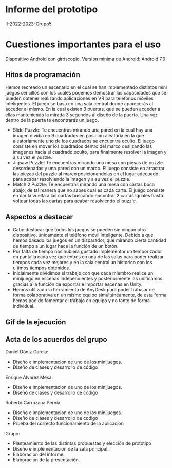 # Informe del prototipo
II-2022-2023-Grupo5

# Cuestiones importantes para el uso
Dispositivo Android con giróscopio.
Version mínima de Android: Android 7.0

## Hitos de programación
Hemos recreado un escenario en el cual se han implementado distintos mini juegos sencillos con los cuales podemos demostrar las capacidades que se pueden obtener realizando aplicaciones en VR para teléfonos móviles inteligentes.
El juego se basa en una sala central donde aparecerás al acceder al mismo. En la cual existen 3 puertas, que se pueden acceder a ellas manteniendo la mirada 3 segundos al diseño de la puerta.
Una vez dentro de la puerta te encontrarás un juego.
- Slide Puzzle: Te encuentras mirando una pared en la cual hay una imagen dividia en 9 cuadrados en posición aleatoria en la que aleatoriamente uno de los cuadrados se encuentra oculto. El juego consiste en mover los cuadrados dentro del marco deslizando las imagenes hacia el cuadrado oculto, para finalmente resolver la imagen y a su vez el puzzle.
- Jigsaw Puzzle: Te encuentras mirando una mesa con piesas de puzzle desordenadas y una pared con un marco. El juego consiste en arrastrar las piezas del puzzle al marco posicionandolas en el lugar adecuado para acabar resolviendo la imagen y a su vez el puzzle.
- Match 2 Puzzle: Te encuentras mirando una mesa con cartas boca abajo, de tal manera que no sabes cual es cada carta. El juego consiste en dar la vuelta a las cartas buscando encontrar 2 cartas iguales hasta voltear todas las cartas para acabar resolviendo el puzzle.

## Aspectos a destacar
- Cabe destacar que todos los juegos se pueden sin ningún otro dispositivo, únicamente el teléfono móvil inteligente. Debido a que hemos basado los juegos en un disparador, que mirando cierta cantidad de tiempo a un lugar hace la función de un botón.
- Por falta de tiempo nos hubiera gustado implementar un temporizador en pantalla cada vez que entres en una de las salas para poder realizar tiempos cada vez mejores y en la sala central un historico con los ultimos tiempos obtenidos.
- Inicialmente dividimos el trabajo con que cada miembro realice un minijuego en escenas independientes y posteriormente las unificamos gracias a la función de exportar e importar escenas en Unity.
- Hemos utilizado la herramienta de AnyDesk para poder trabajar de forma colaborativa en un mismo equipo simultáneamente, de esta forma hemos podido fomentar el trabajo en equipo y no tanto de forma individual.

## Gif de la ejecución


## Acta de los acuerdos del grupo
Daniel Dóniz García: 
- Diseño e implementacion de uno de los minijuegos.
- Diseño de clases y desarrollo de código

Enrique Álvarez Mesa: 
- Diseño e implementacion de uno de los minijuegos.
- Diseño de clases y desarrollo de código

Roberto Carrazana Pernía
- Diseño e implementacion de uno de los minijuegos.
- Diseño de clases y desarrollo de codigo
- Prueba del correcto funcionamiento de la aplicación

Grupo: 
- Planteamiento de las distintas propuestas y elección de prototipo
- Diseño e implementacion de la sala principal. 
- Elaboracion del informe.
- Elaboracion de la presentación.
